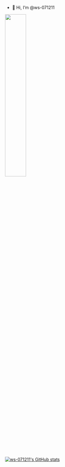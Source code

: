 - 👋 Hi, I’m @ws-071211

<img src="https://github-readme-stats.vercel.app/api/top-langs/?username=ws-071211&layout=compact&thema=merko" style="width:37%;"/>

[![ws-071211's GitHub stats](https://github-readme-stats.vercel.app/api?username=ws-071211)](https://github.com/anuraghazra/github-readme-stats)
